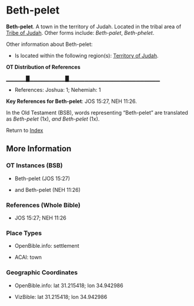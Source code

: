 # Beth-pelet
**Beth-pelet**. 
A town in the territory of Judah. 
Located in the tribal area of [Tribe of Judah](../../../groups/md/acai/Judah.md). 
Other forms include: 
*Beth-palet*, *Beth-phelet*. 




Other information about Beth-pelet:


* Is located within the following region(s): 
[Territory of Judah](TerritoryOfJudah.md). 


**OT Distribution of References**

▁▁▁▁▁█▁▁▁▁▁▁▁▁▁█▁▁▁▁▁▁▁▁▁▁▁▁▁▁▁▁▁▁▁▁▁▁▁
* References: Joshua: 1; Nehemiah: 1



**Key References for Beth-pelet**: 
JOS 15:27, NEH 11:26. 


In the Old Testament (BSB), words representing “Beth-pelet” are translated as 
*Beth-pelet* (1x), *and Beth-pelet* (1x). 




Return to [Index](00-Index.md)

## More Information

### OT Instances (BSB)

* Beth-pelet (JOS 15:27)

* and Beth-pelet (NEH 11:26)



### References (Whole Bible)

* JOS 15:27; NEH 11:26


### Place Types

* OpenBible.info: settlement

* ACAI: town



### Geographic Coordinates

* OpenBible.info: lat 31.215418; lon 34.942986

* VizBible: lat 31.215418; lon 34.942986




